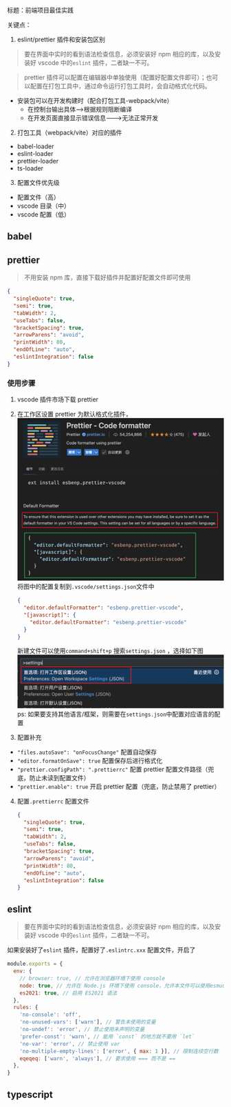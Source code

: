 标题：前端项目最佳实践

关键点：

1. eslint/prettier 插件和安装包区别

> 要在界面中实时的看到语法检查信息，必须安装好 npm 相应的库，以及安装好 vscode 中的`eslint` 插件，二者缺一不可。

> prettier 插件可以配置在编辑器中单独使用（配置好配置文件即可）；也可以配置在打包工具中，通过命令运行打包工具时，会自动格式化代码。

- 安装包可以在开发构建时（配合打包工具-webpack/vite）
  - 在控制台输出具体-->根据规则阻断编译
  - 在开发页面直接显示错误信息--->无法正常开发

2. 打包工具（webpack/vite）对应的插件

- babel-loader
- eslint-loader
- prettier-loader
- ts-loader

3. 配置文件优先级

- 配置文件（高）
- vscode 目录（中）
- vscode 配置（低）

## babel

## prettier

> 不用安装 npm 库，直接下载好插件并配置好配置文件即可使用

```json
{
  "singleQuote": true,
  "semi": true,
  "tabWidth": 2,
  "useTabs": false,
  "bracketSpacing": true,
  "arrowParens": "avoid",
  "printWidth": 80,
  "endOfLine": "auto",
  "eslintIntegration": false
}
```

### 使用步骤

1. vscode 插件市场下载 prettier
2. 在工作区设置 prettier 为默认格式化插件，
   ![prettier 插件使用](src/assets/prettier.png)
   将图中的配置复制到`.vscode/settings.json`文件中

   ```json
   {
     "editor.defaultFormatter": "esbenp.prettier-vscode",
     "[javascript]": {
       "editor.defaultFormatter": "esbenp.prettier-vscode"
     }
   }
   ```

   新建文件可以使用`command+shift+p` 搜索`settings.json` ，选择如下图
   ![settings.json](src/assets/settings.json打开方式.png)
   ps: 如果要支持其他语言/框架，则需要在`settings.json`中配置对应语言的配置

3. 配置补充

- `"files.autoSave": "onFocusChange"` 配置自动保存
- `"editor.formatOnSave": true` 配置保存后进行格式化
- `"prettier.configPath": ".prettierrc"` 配置 prettier 配置文件路径（兜底，防止未读到配置文件）
- `"prettier.enable": true` 开启 prettier 配置（兜底，防止禁用了 prettier）

4. 配置`.prettierrc` 配置文件

   ```json
   {
     "singleQuote": true,
     "semi": true,
     "tabWidth": 2,
     "useTabs": false,
     "bracketSpacing": true,
     "arrowParens": "avoid",
     "printWidth": 80,
     "endOfLine": "auto",
     "eslintIntegration": false
   }
   ```

## eslint

> 要在界面中实时的看到语法检查信息，必须安装好 npm 相应的库，以及安装好 vscode 中的`eslint` 插件，二者缺一不可。

如果安装好了`eslint` 插件，配置好了`.eslintrc.xxx` 配置文件，开启了

```javascript
module.exports = {
  env: {
    // browser: true, // 允许在浏览器环境下使用 console
    node: true, // 允许在 Node.js 环境下使用 console，允许本文件可以使用esmudule模块化
    es2021: true, // 启用 ES2021 语法
  },
  rules: {
    'no-console': 'off',
    'no-unused-vars': ['warn'], // 警告未使用的变量
    'no-undef': 'error', // 禁止使用未声明的变量
    'prefer-const': 'warn', // 能用 `const` 的地方就不要用 `let`
    'no-var': 'error', // 禁止使用 var
    'no-multiple-empty-lines': ['error', { max: 1 }], // 限制连续空行数
    eqeqeq: ['warn', 'always'], // 要求使用 === 而不是 ==
  },
}
```

## typescript
